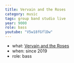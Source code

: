 ```yaml
---
title: Vervain and the Roses
category: music
tags: group band studio live
year: 9000
role: bass
youtube: "V5w18fGflDw"
---
```

* what: [Vervain and the Roses](https://vervainandtheroses.com/)
* when: since 2019
* role: bass
